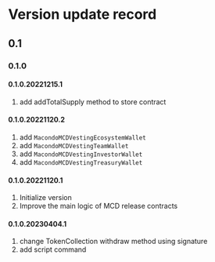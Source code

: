 # Version update record

## 0.1

### 0.1.0

#### 0.1.0.20221215.1

1. add addTotalSupply method to store contract

#### 0.1.0.20221120.2

1. add `MacondoMCDVestingEcosystemWallet`
2. add `MacondoMCDVestingTeamWallet`
3. add `MacondoMCDVestingInvestorWallet`
4. add `MacondoMCDVestingTreasuryWallet`

#### 0.1.0.20221120.1

1. Initialize version
2. Improve the main logic of MCD release contracts

#### 0.1.0.20230404.1

1. change TokenCollection withdraw method using signature
2. add script command
